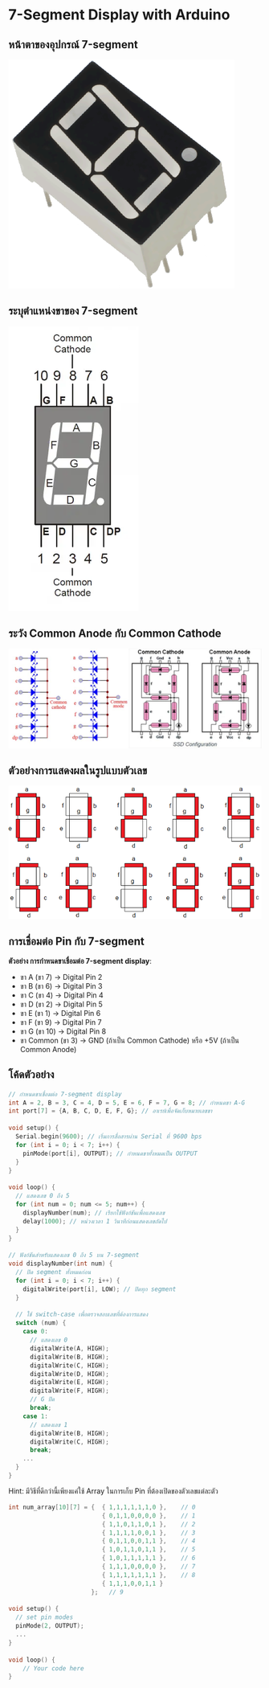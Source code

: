 # 7-Segment Display with Arduino

## หน้าตาของอุปกรณ์ 7-segment

![LED 7-Segment](files/img/hardwarebro.png)

## ระบุตำแหน่งขาของ 7-segment

![Pin Layout](files/img/7seg_withleg.png)

## ระวัง Common Anode กับ Common Cathode

![8-dit-commonanode-commoncathode.jpg](files/img/8-dit-commonanode-commoncathode.jpg)

## ตัวอย่างการแสดงผลในรูปแบบตัวเลข

![LED 7-Segment](files/img/Seven-segment-display.png)

## การเชื่อมต่อ Pin กับ 7-segment

**ตัวอย่าง การกำหนดขาเชื่อมต่อ 7-segment display**:

- ขา A (ขา 7) → Digital Pin 2
- ขา B (ขา 6) → Digital Pin 3
- ขา C (ขา 4) → Digital Pin 4
- ขา D (ขา 2) → Digital Pin 5
- ขา E (ขา 1) → Digital Pin 6
- ขา F (ขา 9) → Digital Pin 7
- ขา G (ขา 10) → Digital Pin 8
- ขา Common (ขา 3) → GND (ถ้าเป็น Common Cathode) หรือ +5V (ถ้าเป็น Common Anode)

## โค้ดตัวอย่าง

```c++
// กำหนดขาเชื่อมต่อ 7-segment display
int A = 2, B = 3, C = 4, D = 5, E = 6, F = 7, G = 8; // กำหนดขา A-G
int port[7] = {A, B, C, D, E, F, G}; // อาเรย์เพื่อจัดเก็บหมายเลขขา

void setup() {
  Serial.begin(9600); // เริ่มการสื่อสารผ่าน Serial ที่ 9600 bps
  for (int i = 0; i < 7; i++) {
    pinMode(port[i], OUTPUT); // กำหนดขาทั้งหมดเป็น OUTPUT
  }
}

void loop() {
  // แสดงเลข 0 ถึง 5
  for (int num = 0; num <= 5; num++) {
    displayNumber(num); // เรียกใช้ฟังก์ชันเพื่อแสดงเลข
    delay(1000); // หน่วงเวลา 1 วินาทีก่อนแสดงเลขถัดไป
  }
}

// ฟังก์ชันสำหรับแสดงเลข 0 ถึง 5 บน 7-segment
void displayNumber(int num) {
  // ปิด segment ทั้งหมดก่อน
  for (int i = 0; i < 7; i++) {
    digitalWrite(port[i], LOW); // ปิดทุก segment
  }

  // ใช้ switch-case เพื่อตรวจสอบเลขที่ต้องการแสดง
  switch (num) {
    case 0:
      // แสดงเลข 0
      digitalWrite(A, HIGH);
      digitalWrite(B, HIGH);
      digitalWrite(C, HIGH);
      digitalWrite(D, HIGH);
      digitalWrite(E, HIGH);
      digitalWrite(F, HIGH);
      // G ปิด
      break;
    case 1:
      // แสดงเลข 1
      digitalWrite(B, HIGH);
      digitalWrite(C, HIGH);
      break;
    ...
  }
}
```

Hint: มีวิธีที่ดีกว่านี้เพียงแค่ใช้ Array ในการเก็บ Pin ที่ต้องเปิดของตัวเลขแต่ละตัว

```cpp
int num_array[10][7] = {  { 1,1,1,1,1,1,0 },    // 0
                          { 0,1,1,0,0,0,0 },    // 1
                          { 1,1,0,1,1,0,1 },    // 2
                          { 1,1,1,1,0,0,1 },    // 3
                          { 0,1,1,0,0,1,1 },    // 4
                          { 1,0,1,1,0,1,1 },    // 5
                          { 1,0,1,1,1,1,1 },    // 6
                          { 1,1,1,0,0,0,0 },    // 7
                          { 1,1,1,1,1,1,1 },    // 8
                          { 1,1,1,0,0,1,1 }
                       };   // 9

void setup() { 
  // set pin modes
  pinMode(2, OUTPUT);   
  ...
}

void loop() {
    // Your code here
}
```
